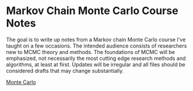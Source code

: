 # Markov Chain Monte Carlo Course Notes

The goal is to write up notes from a Markov chain Monte Carlo course I've taught on a few occasions.  The intended audience consists of researchers new to MCMC theory and methods.  The foundations of MCMC will be emphasized, not necessarily the most cutting edge research methods and algorithms, at least at first.   Updates will be irregular and all files should be considered drafts that may change substantially.

[Monte Carlo](https://github.com/galinj/MCMC-Notes/tree/main/Monte%20Carlo/gofmc.pdf)
 
   
